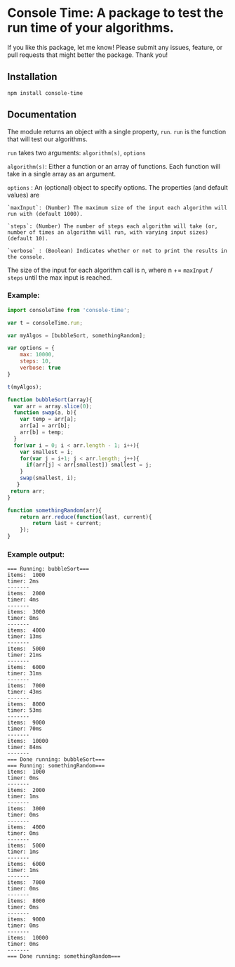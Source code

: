 # Console Time: A package to test the run time of your algorithms.

If you like this package, let me know!  Please submit any issues, feature, or pull requests that might better the package.  Thank you!

## Installation

```
npm install console-time
```

## Documentation



The module returns an object with a single property, `run`.  `run` is the function that will test our algorithms.

`run` takes two arguments: `algorithm(s)`, `options`

`algorithm(s)`: Either a function or an array of functions. Each function will take in a single array as an argument.

`options` : An (optional) object to specify options. The properties (and default values) are

	`maxInput`: (Number) The maximum size of the input each algorithm will run with (default 1000).

	`steps`: (Number) The number of steps each algorithm will take (or, number of times an algorithm will run, with varying input sizes) (default 10).

	`verbose` : (Boolean) Indicates whether or not to print the results in the console.

The size of the input for each algorithm call is n, where n += `maxInput` / `steps` until the max input is reached.

### Example:

``` javascript
import consoleTime from 'console-time';

var t = consoleTime.run;

var myAlgos = [bubbleSort, somethingRandom];

var options = {
	max: 10000,
	steps: 10,
	verbose: true
}

t(myAlgos);

function bubbleSort(array){
  var arr = array.slice(0);
  function swap(a, b){
    var temp = arr[a];
    arr[a] = arr[b];
    arr[b] = temp;
  }
  for(var i = 0; i < arr.length - 1; i++){
    var smallest = i;
  	for(var j = i+1; j < arr.length; j++){
      if(arr[j] < arr[smallest]) smallest = j;
    }
    swap(smallest, i);
   }
 return arr;
}

function somethingRandom(arr){
	return arr.reduce(function(last, current){
		return last + current;
	});
}
```

### Example output:

```
=== Running: bubbleSort===
items:  1000
timer: 2ms
-------
items:  2000
timer: 4ms
-------
items:  3000
timer: 8ms
-------
items:  4000
timer: 13ms
-------
items:  5000
timer: 21ms
-------
items:  6000
timer: 31ms
-------
items:  7000
timer: 43ms
-------
items:  8000
timer: 53ms
-------
items:  9000
timer: 70ms
-------
items:  10000
timer: 84ms
-------
=== Done running: bubbleSort===
=== Running: somethingRandom===
items:  1000
timer: 0ms
-------
items:  2000
timer: 1ms
-------
items:  3000
timer: 0ms
-------
items:  4000
timer: 0ms
-------
items:  5000
timer: 1ms
-------
items:  6000
timer: 1ms
-------
items:  7000
timer: 0ms
-------
items:  8000
timer: 0ms
-------
items:  9000
timer: 0ms
-------
items:  10000
timer: 0ms
-------
=== Done running: somethingRandom===
```
